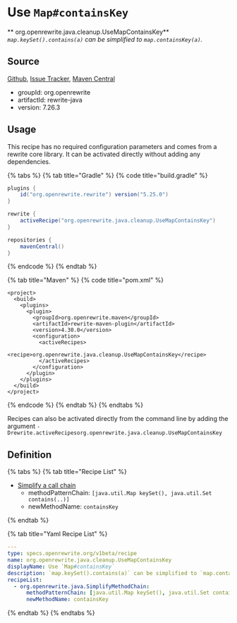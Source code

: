 # Use `Map#containsKey`

** org.openrewrite.java.cleanup.UseMapContainsKey**
_`map.keySet().contains(a)` can be simplified to `map.containsKey(a)`._

## Source

[Github](https://github.com/openrewrite/rewrite), [Issue Tracker](https://github.com/openrewrite/rewrite/issues), [Maven Central](https://search.maven.org/artifact/org.openrewrite/rewrite-java/7.26.3/jar)

* groupId: org.openrewrite
* artifactId: rewrite-java
* version: 7.26.3


## Usage

This recipe has no required configuration parameters and comes from a rewrite core library. It can be activated directly without adding any dependencies.

{% tabs %}
{% tab title="Gradle" %}
{% code title="build.gradle" %}
```groovy
plugins {
    id("org.openrewrite.rewrite") version("5.25.0")
}

rewrite {
    activeRecipe("org.openrewrite.java.cleanup.UseMapContainsKey")
}

repositories {
    mavenCentral()
}

```
{% endcode %}
{% endtab %}

{% tab title="Maven" %}
{% code title="pom.xml" %}
```markup
<project>
  <build>
    <plugins>
      <plugin>
        <groupId>org.openrewrite.maven</groupId>
        <artifactId>rewrite-maven-plugin</artifactId>
        <version>4.30.0</version>
        <configuration>
          <activeRecipes>
            <recipe>org.openrewrite.java.cleanup.UseMapContainsKey</recipe>
          </activeRecipes>
        </configuration>
      </plugin>
    </plugins>
  </build>
</project>
```
{% endcode %}
{% endtab %}
{% endtabs %}

Recipes can also be activated directly from the command line by adding the argument `-Drewrite.activeRecipesorg.openrewrite.java.cleanup.UseMapContainsKey`

## Definition

{% tabs %}
{% tab title="Recipe List" %}
* [Simplify a call chain](../../java/simplifymethodchain.md)
  * methodPatternChain: `[java.util.Map keySet(), java.util.Set contains(..)]`
  * newMethodName: `containsKey`

{% endtab %}

{% tab title="Yaml Recipe List" %}
```yaml
---
type: specs.openrewrite.org/v1beta/recipe
name: org.openrewrite.java.cleanup.UseMapContainsKey
displayName: Use `Map#containsKey`
description: `map.keySet().contains(a)` can be simplified to `map.containsKey(a)`.
recipeList:
  - org.openrewrite.java.SimplifyMethodChain:
      methodPatternChain: [java.util.Map keySet(), java.util.Set contains(..)]
      newMethodName: containsKey

```
{% endtab %}
{% endtabs %}
